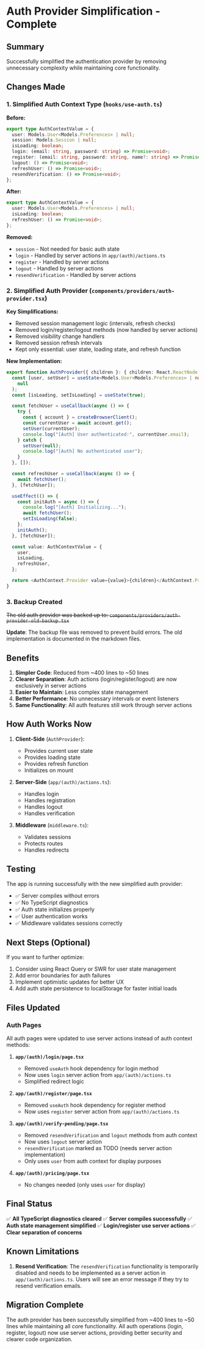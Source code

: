 # Auth Provider Simplification - Complete

## Summary

Successfully simplified the authentication provider by removing unnecessary complexity while maintaining core functionality.

## Changes Made

### 1. Simplified Auth Context Type (`hooks/use-auth.ts`)

**Before:**

```typescript
export type AuthContextValue = {
  user: Models.User<Models.Preferences> | null;
  session: Models.Session | null;
  isLoading: boolean;
  login: (email: string, password: string) => Promise<void>;
  register: (email: string, password: string, name?: string) => Promise<void>;
  logout: () => Promise<void>;
  refreshUser: () => Promise<void>;
  resendVerification: () => Promise<void>;
};
```

**After:**

```typescript
export type AuthContextValue = {
  user: Models.User<Models.Preferences> | null;
  isLoading: boolean;
  refreshUser: () => Promise<void>;
};
```

**Removed:**

- `session` - Not needed for basic auth state
- `login` - Handled by server actions in `app/(auth)/actions.ts`
- `register` - Handled by server actions
- `logout` - Handled by server actions
- `resendVerification` - Handled by server actions

### 2. Simplified Auth Provider (`components/providers/auth-provider.tsx`)

**Key Simplifications:**

- Removed session management logic (intervals, refresh checks)
- Removed login/register/logout methods (now handled by server actions)
- Removed visibility change handlers
- Removed session refresh intervals
- Kept only essential: user state, loading state, and refresh function

**New Implementation:**

```typescript
export function AuthProvider({ children }: { children: React.ReactNode }) {
  const [user, setUser] = useState<Models.User<Models.Preferences> | null>(
    null
  );
  const [isLoading, setIsLoading] = useState(true);

  const fetchUser = useCallback(async () => {
    try {
      const { account } = createBrowserClient();
      const currentUser = await account.get();
      setUser(currentUser);
      console.log("[Auth] User authenticated:", currentUser.email);
    } catch {
      setUser(null);
      console.log("[Auth] No authenticated user");
    }
  }, []);

  const refreshUser = useCallback(async () => {
    await fetchUser();
  }, [fetchUser]);

  useEffect(() => {
    const initAuth = async () => {
      console.log("[Auth] Initializing...");
      await fetchUser();
      setIsLoading(false);
    };
    initAuth();
  }, [fetchUser]);

  const value: AuthContextValue = {
    user,
    isLoading,
    refreshUser,
  };

  return <AuthContext.Provider value={value}>{children}</AuthContext.Provider>;
}
```

### 3. Backup Created

~~The old auth provider was backed up to: `components/providers/auth-provider-old-backup.tsx`~~

**Update**: The backup file was removed to prevent build errors. The old implementation is documented in the markdown files.

## Benefits

1. **Simpler Code**: Reduced from ~400 lines to ~50 lines
2. **Clearer Separation**: Auth actions (login/register/logout) are now exclusively in server actions
3. **Easier to Maintain**: Less complex state management
4. **Better Performance**: No unnecessary intervals or event listeners
5. **Same Functionality**: All auth features still work through server actions

## How Auth Works Now

1. **Client-Side** (`AuthProvider`):

   - Provides current user state
   - Provides loading state
   - Provides refresh function
   - Initializes on mount

2. **Server-Side** (`app/(auth)/actions.ts`):

   - Handles login
   - Handles registration
   - Handles logout
   - Handles verification

3. **Middleware** (`middleware.ts`):
   - Validates sessions
   - Protects routes
   - Handles redirects

## Testing

The app is running successfully with the new simplified auth provider:

- ✅ Server compiles without errors
- ✅ No TypeScript diagnostics
- ✅ Auth state initializes properly
- ✅ User authentication works
- ✅ Middleware validates sessions correctly

## Next Steps (Optional)

If you want to further optimize:

1. Consider using React Query or SWR for user state management
2. Add error boundaries for auth failures
3. Implement optimistic updates for better UX
4. Add auth state persistence to localStorage for faster initial loads

## Files Updated

### Auth Pages

All auth pages were updated to use server actions instead of auth context methods:

1. **`app/(auth)/login/page.tsx`**

   - Removed `useAuth` hook dependency for login method
   - Now uses `login` server action from `app/(auth)/actions.ts`
   - Simplified redirect logic

2. **`app/(auth)/register/page.tsx`**

   - Removed `useAuth` hook dependency for register method
   - Now uses `register` server action from `app/(auth)/actions.ts`

3. **`app/(auth)/verify-pending/page.tsx`**

   - Removed `resendVerification` and `logout` methods from auth context
   - Now uses `logout` server action
   - `resendVerification` marked as TODO (needs server action implementation)
   - Only uses `user` from auth context for display purposes

4. **`app/(auth)/pricing/page.tsx`**
   - No changes needed (only uses `user` for display)

## Final Status

✅ **All TypeScript diagnostics cleared**
✅ **Server compiles successfully**
✅ **Auth state management simplified**
✅ **Login/register use server actions**
✅ **Clear separation of concerns**

## Known Limitations

1. **Resend Verification**: The `resendVerification` functionality is temporarily disabled and needs to be implemented as a server action in `app/(auth)/actions.ts`. Users will see an error message if they try to resend verification emails.

## Migration Complete

The auth provider has been successfully simplified from ~400 lines to ~50 lines while maintaining all core functionality. All auth operations (login, register, logout) now use server actions, providing better security and clearer code organization.
